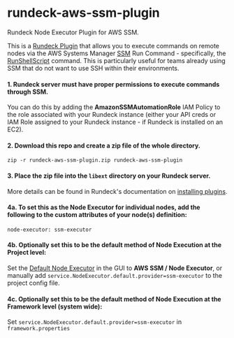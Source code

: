 # rundeck-aws-ssm-plugin
Rundeck Node Executor Plugin for AWS SSM.

This is a [Rundeck Plugin](https://docs.rundeck.com/docs/learning/tutorial/terminology.html#plugins) that allows you to execute commands on remote nodes via the AWS Systems Manager [SSM](https://docs.aws.amazon.com/systems-manager/latest/userguide/what-is-systems-manager.html) Run Command - specifically, the [RunShellScript](https://docs.aws.amazon.com/systems-manager/latest/userguide/walkthrough-cli.html#walkthrough-cli-example-1) command. This is particularly useful for teams already using SSM that do not want to use SSH within their environments.

#### 1. Rundeck server must have proper permissions to execute commands through SSM. 
You can do this by adding the **AmazonSSMAutomationRole** IAM Policy to the role associated with your Rundeck instance (either your API creds or IAM Role assigned to your Rundeck instance - if Rundeck is installed on an EC2). 

#### 2. Download this repo and create a zip file of the whole directory.
    zip -r rundeck-aws-ssm-plugin.zip rundeck-aws-ssm-plugin

#### 3. Place the zip file into the `libext` directory on your Rundeck server.
   More details can be found in Rundeck's documentation on [installing plugins](https://docs.rundeck.com/docs/administration/configuration/plugins/installing.html#installation). 
    
    
#### 4a. To set this as the Node Executor for individual nodes, add the following to the custom attributes of your node(s) definition:
    node-executor: ssm-executor
    
#### 4b. Optionally set this to be the default method of Node Execution at the Project level:
  Set the [Default Node Executor](https://docs.rundeck.com/docs/manual/project-settings.html#edit-configuration) in the GUI to **AWS SSM / Node Executor**, or manually add `service.NodeExecutor.default.provider=ssm-executor` to the project config file.

#### 4c. Optionally set this to be the default method of Node Execution at the Framework level (system wide): 
  Set `service.NodeExecutor.default.provider=ssm-executor` in `framework.properties`
